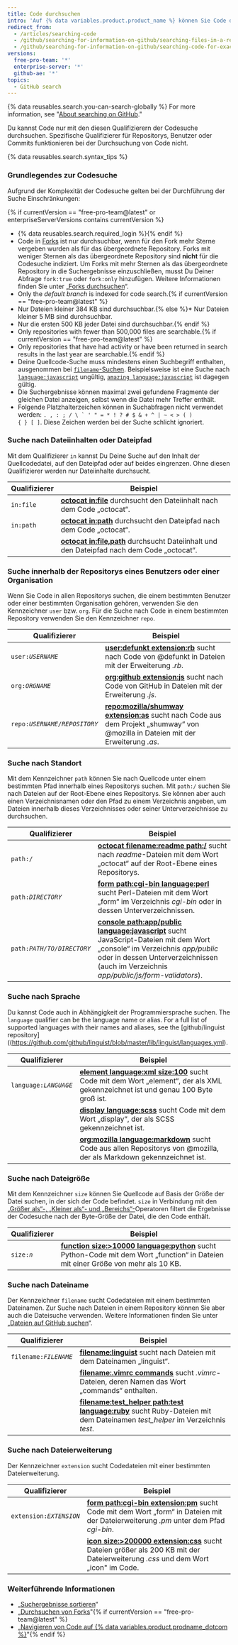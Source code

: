 ```yaml
---
title: Code durchsuchen
intro: 'Auf {% data variables.product.product_name %} können Sie Code durchsuchen und die Suchergebnisse mit den folgenden Kennzeichnern der Codesuche in beliebiger Kombination eingrenzen.'
redirect_from:
  - /articles/searching-code
  - /github/searching-for-information-on-github/searching-files-in-a-repository-for-exact-matches
  - /github/searching-for-information-on-github/searching-code-for-exact-matches
versions:
  free-pro-team: '*'
  enterprise-server: '*'
  github-ae: '*'
topics:
  - GitHub search
---
```


{% data reusables.search.you-can-search-globally %} For more information, see "[About searching on GitHub](/articles/about-searching-on-github)."

Du kannst Code nur mit den diesen Qualifizierern der Codesuche durchsuchen. Spezifische Qualifizierer für Repositorys, Benutzer oder Commits funktionieren bei der Durchsuchung von Code nicht.

{% data reusables.search.syntax_tips %}

### Grundlegendes zur Codesuche

Aufgrund der Komplexität der Codesuche gelten bei der Durchführung der Suche Einschränkungen:

{% if currentVersion == "free-pro-team@latest" or enterpriseServerVersions contains currentVersion %}
- {% data reusables.search.required_login %}{% endif %}
- Code in [Forks](/articles/about-forks) ist nur durchsuchbar, wenn für den Fork mehr Sterne vergeben wurden als für das übergeordnete Repository. Forks mit weniger Sternen als das übergeordnete Repository sind **nicht** für die Codesuche indiziert. Um Forks mit mehr Sternen als das übergeordnete Repository in die Suchergebnisse einzuschließen, musst Du Deiner Abfrage `fork:true` oder `fork:only` hinzufügen. Weitere Informationen finden Sie unter „[Forks durchsuchen](/articles/searching-in-forks)“.
- Only the _default branch_ is indexed for code search.{% if currentVersion == "free-pro-team@latest" %}
- Nur Dateien kleiner 384 KB sind durchsuchbar.{% else %}* Nur Dateien kleiner 5 MB sind durchsuchbar.
- Nur die ersten 500 KB jeder Datei sind durchsuchbar.{% endif %}
- Only repositories with fewer than 500,000 files are searchable.{% if currentVersion == "free-pro-team@latest" %}
- Only repositories that have had activity or have been returned in search results in the last year are searchable.{% endif %}
- Deine Quellcode-Suche muss mindestens einen Suchbegriff enthalten, ausgenommen bei [`filename`-Suchen](#search-by-filename). Beispielsweise ist eine Suche nach [`language:javascript`](https://github.com/search?utf8=%E2%9C%93&q=language%3Ajavascript&type=Code&ref=searchresults) ungültig, [`amazing language:javascript`](https://github.com/search?utf8=%E2%9C%93&q=amazing+language%3Ajavascript&type=Code&ref=searchresults) ist dagegen gültig.
- Die Suchergebnisse können maximal zwei gefundene Fragmente der gleichen Datei anzeigen, selbst wenn die Datei mehr Treffer enthält.
- Folgende Platzhalterzeichen können in Suchabfragen nicht verwendet werden: <code>. , : ; / \ ` ' " = * ! ? # $ & + ^ | ~ < > ( ) { } [ ]</code>. Diese Zeichen werden bei der Suche schlicht ignoriert.

### Suche nach Dateiinhalten oder Dateipfad

Mit dem Qualifizierer `in` kannst Du Deine Suche auf den Inhalt der Quellcodedatei, auf den Dateipfad oder auf beides eingrenzen. Ohne diesen Qualifizierer werden nur Dateiinhalte durchsucht.

| Qualifizierer | Beispiel                                                                                                                                                     |
| ------------- | ------------------------------------------------------------------------------------------------------------------------------------------------------------ |
| `in:file`     | [**octocat in:file**](https://github.com/search?q=octocat+in%3Afile&type=Code) durchsucht den Dateiinhalt nach dem Code „octocat“.                           |
| `in:path`     | [**octocat in:path**](https://github.com/search?q=octocat+in%3Apath&type=Code) durchsucht den Dateipfad nach dem Code „octocat“.                             |
|               | [**octocat in:file,path**](https://github.com/search?q=octocat+in%3Afile%2Cpath&type=Code) durchsucht Dateiinhalt und den Dateipfad nach dem Code „octocat“. |

### Suche innerhalb der Repositorys eines Benutzers oder einer Organisation

Wenn Sie Code in allen Repositorys suchen, die einem bestimmten Benutzer oder einer bestimmten Organisation gehören, verwenden Sie den Kennzeichner `user` bzw. `org`. Für die Suche nach Code in einem bestimmten Repository verwenden Sie den Kennzeichner `repo`.

| Qualifizierer             | Beispiel                                                                                                                                                                                                                               |
| ------------------------- | -------------------------------------------------------------------------------------------------------------------------------------------------------------------------------------------------------------------------------------- |
| <code>user:<em>USERNAME</em></code> | [**user:defunkt extension:rb**](https://github.com/search?q=user%3Agithub+extension%3Arb&type=Code) sucht nach Code von @defunkt in Dateien mit der Erweiterung <em>.rb</em>.                                              |
| <code>org:<em>ORGNAME</em></code> | [**org:github extension:js**](https://github.com/search?utf8=%E2%9C%93&q=org%3Agithub+extension%3Ajs&type=Code) sucht nach Code von GitHub in Dateien mit der Erweiterung <em>.js</em>.                                    |
| <code>repo:<em>USERNAME/REPOSITORY</em></code> | [**repo:mozilla/shumway extension:as**](https://github.com/search?q=repo%3Amozilla%2Fshumway+extension%3Aas&type=Code) sucht nach Code aus dem Projekt „shumway“ von @mozilla in Dateien mit der Erweiterung <em>.as</em>. |

### Suche nach Standort

Mit dem Kennzeichner `path` können Sie nach Quellcode unter einem bestimmten Pfad innerhalb eines Repositorys suchen. Mit `path:/` suchen Sie nach Dateien auf der Root-Ebene eines Repositorys. Sie können aber auch einen Verzeichnisnamen oder den Pfad zu einem Verzeichnis angeben, um Dateien innerhalb dieses Verzeichnisses oder seiner Unterverzeichnisse zu durchsuchen.

| Qualifizierer              | Beispiel                                                                                                                                                                                                                                                                                                                     |
| -------------------------- | ---------------------------------------------------------------------------------------------------------------------------------------------------------------------------------------------------------------------------------------------------------------------------------------------------------------------------- |
| <code>path:/</code>  | [**octocat filename:readme path:/**](https://github.com/search?utf8=%E2%9C%93&q=octocat+filename%3Areadme+path%3A%2F&type=Code) sucht nach _readme_-Dateien mit dem Wort „octocat“ auf der Root-Ebene eines Repositorys.                                                                                                     |
| <code>path:<em>DIRECTORY</em></code>  | [**form path:cgi-bin language:perl**](https://github.com/search?q=form+path%3Acgi-bin+language%3Aperl&type=Code) sucht Perl-Dateien mit dem Wort „form“ im Verzeichnis <em>cgi-bin</em> oder in dessen Unterverzeichnissen.                                                                                           |
| <code>path:<em>PATH/TO/DIRECTORY</em></code> | [**console path:app/public language:javascript**](https://github.com/search?q=console+path%3A%22app%2Fpublic%22+language%3Ajavascript&type=Code) sucht JavaScript-Dateien mit dem Wort „console“ im Verzeichnis <em>app/public</em> oder in dessen Unterverzeichnissen (auch im Verzeichnis <em>app/public/js/form-validators</em>). |

### Suche nach Sprache
<!-- If you make changes to this feature, update /getting-started-with-github/github-language-support to reflect any changes. -->

Du kannst Code auch in Abhängigkeit der Programmiersprache suchen. The `language` qualifier can be the language name or alias. For a full list of supported languages with their names and aliases, see the \[github/linguist repository\]((https://github.com/github/linguist/blob/master/lib/linguist/languages.yml).

| Qualifizierer              | Beispiel                                                                                                                                                                                                        |
| -------------------------- | --------------------------------------------------------------------------------------------------------------------------------------------------------------------------------------------------------------- |
| <code>language:<em>LANGUAGE</em></code> | [**element language:xml size:100**](https://github.com/search?q=element+language%3Axml+size%3A100&type=Code) sucht Code mit dem Wort „element“, der als XML gekennzeichnet ist und genau 100 Byte groß ist.     |
|                            | [**display language:scss**](https://github.com/search?q=display+language%3Ascss&type=Code) sucht Code mit dem Wort „display“, der als SCSS gekennzeichnet ist.                                                  |
|                            | [**org:mozilla language:markdown**](https://github.com/search?utf8=%E2%9C%93&q=org%3Amozilla+language%3Amarkdown&type=Code) sucht Code aus allen Repositorys von @mozilla, der als Markdown gekennzeichnet ist. |

### Suche nach Dateigröße

Mit dem Kennzeichner `size` können Sie Quellcode auf Basis der Größe der Datei suchen, in der sich der Code befindet. `size` in Verbindung mit den [„Größer als“-, „Kleiner als“- und „Bereichs“-](/articles/understanding-the-search-syntax)Operatoren filtert die Ergebnisse der Codesuche nach der Byte-Größe der Datei, die den Code enthält.

| Qualifizierer              | Beispiel                                                                                                                                                                                                                       |
| -------------------------- | ------------------------------------------------------------------------------------------------------------------------------------------------------------------------------------------------------------------------------ |
| <code>size:<em>n</em></code> | [**function size:&gt;10000 language:python**](https://github.com/search?q=function+size%3A%3E10000+language%3Apython&type=Code) sucht Python-Code mit dem Wort „function“ in Dateien mit einer Größe von mehr als 10 KB. |

### Suche nach Dateiname

Der Kennzeichner `filename` sucht Codedateien mit einem bestimmten Dateinamen. Zur Suche nach Dateien in einem Repository können Sie aber auch die Dateisuche verwenden. Weitere Informationen finden Sie unter „[Dateien auf GitHub suchen](/articles/finding-files-on-github)“.

| Qualifizierer              | Beispiel                                                                                                                                                                                                                         |
| -------------------------- | -------------------------------------------------------------------------------------------------------------------------------------------------------------------------------------------------------------------------------- |
| <code>filename:<em>FILENAME</em></code> | [**filename:linguist**](https://github.com/search?utf8=%E2%9C%93&q=filename%3Alinguist&type=Code) sucht nach Dateien mit dem Dateinamen „linguist“.                                                                              |
|                            | [**filename:.vimrc commands**](https://github.com/search?q=filename%3A.vimrc+commands&type=Code) sucht *.vimrc*-Dateien, deren Namen das Wort „commands“ enthalten.                                                              |
|                            | [**filename:test_helper path:test language:ruby**](https://github.com/search?q=minitest+filename%3Atest_helper+path%3Atest+language%3Aruby&type=Code) sucht Ruby-Dateien mit dem Dateinamen *test_helper* im Verzeichnis *test*. |

### Suche nach Dateierweiterung

Der Kennzeichner `extension` sucht Codedateien mit einer bestimmten Dateierweiterung.

| Qualifizierer              | Beispiel                                                                                                                                                                                                                                             |
| -------------------------- | ---------------------------------------------------------------------------------------------------------------------------------------------------------------------------------------------------------------------------------------------------- |
| <code>extension:<em>EXTENSION</em></code> | [**form path:cgi-bin extension:pm**](https://github.com/search?q=form+path%3Acgi-bin+extension%3Apm&type=Code) sucht Code mit dem Wort „form“ in Dateien mit der Dateierweiterung <em>.pm</em> unter dem Pfad <em>cgi-bin</em>. |
|                            | [**icon size:>200000 extension:css**](https://github.com/search?utf8=%E2%9C%93&q=icon+size%3A%3E200000+extension%3Acss&type=Code) sucht Dateien größer als 200 KB mit der Dateierweiterung <em>.css</em> und dem Wort „icon" im Code.     |

### Weiterführende Informationen

- „[Suchergebnisse sortieren](/articles/sorting-search-results/)“
- „[Durchsuchen von Forks](/articles/searching-in-forks)"{% if currentVersion == "free-pro-team@latest" %}
- „[Navigieren von Code auf {% data variables.product.prodname_dotcom %}](/github/managing-files-in-a-repository/navigating-code-on-github)"{% endif %}
